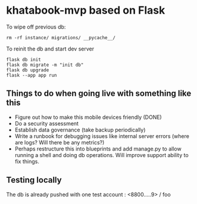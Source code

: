 # khatabook-mvp based on Flask

To wipe off previous db:
```
rm -rf instance/ migrations/ __pycache__/
```

To reinit the db and start dev server
```
flask db init
flask db migrate -m "init db"
flask db upgrade
flask --app app run
```

## Things to do when going live with something like this

* Figure out how to make this mobile devices friendly (DONE)
* Do a security assessment
* Establish data governance (take backup periodically)
* Write a runbook for debugging issues like internal server errors (where are logs? Will there be any metrics?)
* Perhaps restructure this into blueprints and add manage.py to allow running a shell and doing db operations. Will improve support ability to fix things.

## Testing locally
The db is already pushed with one test account : <8800.....9> / foo
